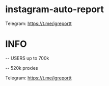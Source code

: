 # instagram-auto-report

Telegram: https://t.me/igreportt


# INFO
-- USERS up to 700k 

-- 520k proxies
  
Telegram: https://t.me/igreportt
